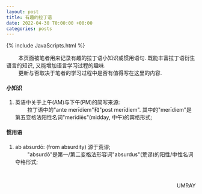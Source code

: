 ```yaml
---
layout: post
title: 有趣的拉丁语
date: 2022-04-30 T0:00:00 +00:00
categories: posts
---
```


{% include JavaScripts.html %}

&emsp;&emsp; 本页面被笔者用来记录有趣的拉丁语小知识或惯用语句. 既能丰富拉丁语衍生语言的知识, 又能增加语言学习过程的趣味.  
&emsp;&emsp; 更新与否取决于笔者的学习过程中是否有值得写在这里的内容.  

#### 小知识 ####  
1. 英语中关于上午(AM)与下午(PM)的简写来源:  
&emsp;&emsp; 拉丁语中的"ante merīdiem"和"post merīdiem". 其中的"merīdiem"是第五变格法阳性名词"merīdiēs"(midday, 中午)的宾格形式;  

#### 惯用语 ####  
1. ab absurdō: (from absurdity) 源于荒谬;  
&emsp;&emsp; "absurdō"是第一/第二变格法形容词"absurdus"(荒谬)的阳性/中性名词夺格形式;  

&emsp;&emsp;  
<p align="right">UMRAY</p>
